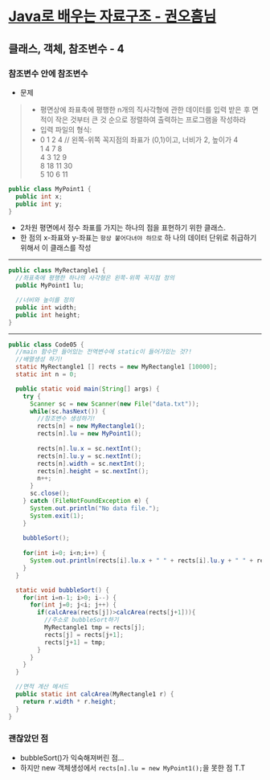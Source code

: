 # [Java로 배우는 자료구조 - 권오흠님](https://www.inflearn.com/course/java-%EC%9E%90%EB%A3%8C%EA%B5%AC%EC%A1%B0/dashboard)

## 클래스, 객체, 참조변수 - 4

### 참조변수 안에 참조변수

- 문제

>- 평면상에 좌표축에 평행한 n개의 직사각형에 관한 데이터를 입력 받은 후 면적이 작은 것부터 큰
것 순으로 정렬하여 출력하는 프로그램을 작성하라
>- 입력 파일의 형식:
>- 0 1 2 4 // 왼쪽-위쪽 꼭지점의 좌표가 (0,1)이고, 너비가 2, 높이가 4
</br>1 4 7 8
</br>4 3 12 9
</br>8 18 11 30
</br>5 10 6 11

```java
public class MyPoint1 {
  public int x;
  public int y;
}
```

- 2차원 평면에서 정수 좌표를 가지는 하나의 점을 표현하기 위한
클래스.
- 한 점의 x-좌표와 y-좌표는 `항상 붙어다녀야 하므로` 하
나의 데이터 단위로 취급하기 위해서 이 클래스를 작성

---

```java
public class MyRectangle1 {
  //좌표축에 평행한 하나의 사각형은 왼쪽-위쪽 꼭지점 정의
  public MyPoint1 lu;

  //너비와 높이를 정의
  public int width;
  public int height;
}
```

---

```java
public class Code05 {
  //main 함수만 들어있는 전역변수에 static이 들어가있는 것?!
  //배열생성 하기!
  static MyRectangle1 [] rects = new MyRectangle1 [10000];
  static int n = 0;

  public static void main(String[] args) {
    try {
      Scanner sc = new Scanner(new File("data.txt"));
      while(sc.hasNext()) {
        //참조변수 생성하기!
        rects[n] = new MyRectangle1();
        rects[n].lu = new MyPoint1();
        
        rects[n].lu.x = sc.nextInt();
        rects[n].lu.y = sc.nextInt();
        rects[n].width = sc.nextInt();
        rects[n].height = sc.nextInt();
        n++;
      }
      sc.close();
    } catch (FileNotFoundException e) {
      System.out.println("No data file.");
      System.exit(1);
    }
    
    bubbleSort();
    
    for(int i=0; i<n;i++) {
      System.out.println(rects[i].lu.x + " " + rects[i].lu.y + " " + rects[i].width + " " + rects[i].height);
    }
  }

  static void bubbleSort() {
    for(int i=n-1; i>0; i--) {
      for(int j=0; j<i; j++) {
        if(calcArea(rects[j])>calcArea(rects[j+1])){
          //주소로 bubbleSort하기
          MyRectangle1 tmp = rects[j];
          rects[j] = rects[j+1];
          rects[j+1] = tmp;
        }
      }
    }
  }

  //면적 계산 메서드
  public static int calcArea(MyRectangle1 r) {
    return r.width * r.height;
  }
}
```

### 괜찮았던 점

- bubbleSort()가 익숙해져버린 점...
- 하지만 new 객체생성에서 `rects[n].lu = new MyPoint1();`을 못한 점 T.T
